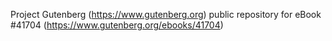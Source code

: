 Project Gutenberg (https://www.gutenberg.org) public repository for eBook #41704 (https://www.gutenberg.org/ebooks/41704)
